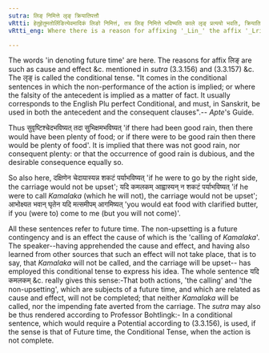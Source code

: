 ```yaml
---
sutra: लिङ् निमित्ते लृङ् क्रियातिपत्तौ
vRtti: हेतुहेतुमतोर्लिङित्येवमादिकं लिङो निमित्तं, तत्र लिङ् निमित्ते भविष्यति काले लृङ् प्रत्ययो भवति, क्रियातिपत्तौ सत्याम् ॥
vRtti_eng: Where there is a reason for affixing '_Lin_' the affix '_Lrin_' is employed in the Future tense when the non-completion of the action is to be understood.

---
```

The words 'in denoting future time' are here. The reasons for affix लिङ् are such as cause and effect &c. mentioned in _sutra_ (3.3.156) and (3.3.157) &c. The लृङ् is called the conditional tense. "It comes in the conditional sentences in which the non-performance of the action is implied; or where the falsity of the antecedent is implied as a matter of fact. It usually corresponds to the English Plu perfect Conditional, and must, in Sanskrit, be used in both the antecedent and the consequent clauses".-- _Apte_'s Guide.

Thus सुवृष्टिश्चेदभविष्यत् तदा सुभिक्षमभविष्यत् 'if there had been good rain, then there would have been plenty of food; or if there were to be good rain then there would be plenty of food'. It is implied that there was not good rain, nor consequent plenty: or that the occurrence of good rain is dubious, and the desirable consequence equally so.

So also here, दक्षिणेन चेदायास्यन्न शकटं पर्याभविष्यत् 'if he were to go by the right side, the carriage would not be upset'; यदि कमलकम् आह्वास्यन् न शकटं पर्याभविष्यत् 'if he were to call _Kamalaka_ (which he will not), the carriage would not be upset'; आभोक्ष्यत भवान् घृतेन यदि मत्समीपम् आगमिष्यत् 'you would eat food with clarified butter, if you (were to) come to me (but you will not come)'.

All these sentences refer to future time. The non-upsetting is a future contingency and is an effect the cause of which is the 'calling of _Kamalaka_'. The speaker--having apprehended the cause and effect, and having also learned from other sources that such an effect will not take place, that is to say, that _Kamalaka_ will not be called, and the carriage will be upset-- has employed this conditional tense to express his idea. The whole sentence यदि कमलकम्  &c. really gives this sense:-That both actions, 'the calling' and 'the non-upsetting', which are subjects of a future time, and which are related as cause and effect, will not be completed; that neither _Kamalaka_ will be called, nor the impending fate averted from the carriage. The _sutra_ may also be thus rendered according to Professor Bohtlingk:- In a conditional sentence, which would require a Potential according to (3.3.156), is used, if the sense is that of Future time, the Conditional Tense, when the action is not complete.